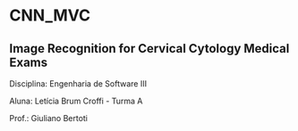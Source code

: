 # CNN_MVC
## Image Recognition for Cervical Cytology Medical Exams

Disciplina: Engenharia de Software III

Aluna: Letícia Brum Croffi - Turma A

Prof.: Giuliano Bertoti
